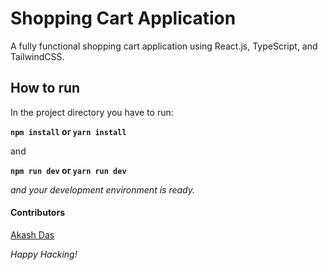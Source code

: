 # Shopping Cart Application

A fully functional shopping cart application using React.js, TypeScript, and TailwindCSS.

## How to run

In the project directory you have to run:

**`npm install` or `yarn install`**

and

**`npm run dev` or `yarn run dev`**

_and your development environment is ready._

#### Contributors

[Akash Das](https://github.com/akash02-das)

_Happy Hacking!_

